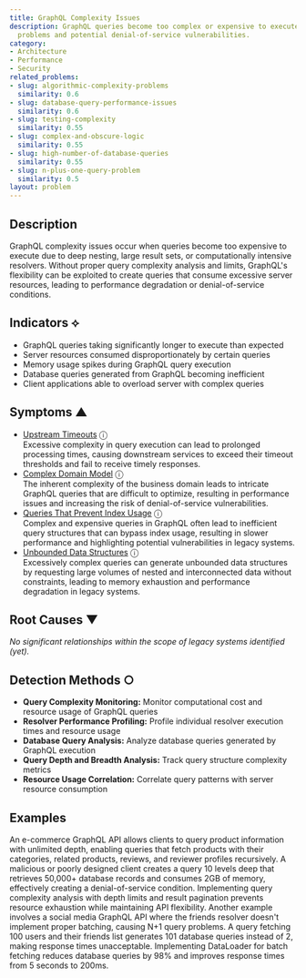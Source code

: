 ```yaml
---
title: GraphQL Complexity Issues
description: GraphQL queries become too complex or expensive to execute, causing performance
  problems and potential denial-of-service vulnerabilities.
category:
- Architecture
- Performance
- Security
related_problems:
- slug: algorithmic-complexity-problems
  similarity: 0.6
- slug: database-query-performance-issues
  similarity: 0.6
- slug: testing-complexity
  similarity: 0.55
- slug: complex-and-obscure-logic
  similarity: 0.55
- slug: high-number-of-database-queries
  similarity: 0.55
- slug: n-plus-one-query-problem
  similarity: 0.5
layout: problem
---
```


## Description

GraphQL complexity issues occur when queries become too expensive to execute due to deep nesting, large result sets, or computationally intensive resolvers. Without proper query complexity analysis and limits, GraphQL's flexibility can be exploited to create queries that consume excessive server resources, leading to performance degradation or denial-of-service conditions.

## Indicators ⟡

- GraphQL queries taking significantly longer to execute than expected
- Server resources consumed disproportionately by certain queries
- Memory usage spikes during GraphQL query execution
- Database queries generated from GraphQL becoming inefficient
- Client applications able to overload server with complex queries

## Symptoms ▲
- [Upstream Timeouts](upstream-timeouts.md) <span class="info-tooltip" title="Confidence: 0.553, Strength: 0.739">ⓘ</span>
<br/>  Excessive complexity in query execution can lead to prolonged processing times, causing downstream services to exceed their timeout thresholds and fail to receive timely responses.
- [Complex Domain Model](complex-domain-model.md) <span class="info-tooltip" title="Confidence: 0.522, Strength: 0.737">ⓘ</span>
<br/>  The inherent complexity of the business domain leads to intricate GraphQL queries that are difficult to optimize, resulting in performance issues and increasing the risk of denial-of-service vulnerabilities.
- [Queries That Prevent Index Usage](queries-that-prevent-index-usage.md) <span class="info-tooltip" title="Confidence: 0.363, Strength: 0.670">ⓘ</span>
<br/>  Complex and expensive queries in GraphQL often lead to inefficient query structures that can bypass index usage, resulting in slower performance and highlighting potential vulnerabilities in legacy systems.
- [Unbounded Data Structures](unbounded-data-structures.md) <span class="info-tooltip" title="Confidence: 0.345, Strength: 0.791">ⓘ</span>
<br/>  Excessively complex queries can generate unbounded data structures by requesting large volumes of nested and interconnected data without constraints, leading to memory exhaustion and performance degradation in legacy systems.

## Root Causes ▼

*No significant relationships within the scope of legacy systems identified (yet).*

## Detection Methods ○

- **Query Complexity Monitoring:** Monitor computational cost and resource usage of GraphQL queries
- **Resolver Performance Profiling:** Profile individual resolver execution times and resource usage
- **Database Query Analysis:** Analyze database queries generated by GraphQL execution
- **Query Depth and Breadth Analysis:** Track query structure complexity metrics
- **Resource Usage Correlation:** Correlate query patterns with server resource consumption

## Examples

An e-commerce GraphQL API allows clients to query product information with unlimited depth, enabling queries that fetch products with their categories, related products, reviews, and reviewer profiles recursively. A malicious or poorly designed client creates a query 10 levels deep that retrieves 50,000+ database records and consumes 2GB of memory, effectively creating a denial-of-service condition. Implementing query complexity analysis with depth limits and result pagination prevents resource exhaustion while maintaining API flexibility. Another example involves a social media GraphQL API where the friends resolver doesn't implement proper batching, causing N+1 query problems. A query fetching 100 users and their friends list generates 101 database queries instead of 2, making response times unacceptable. Implementing DataLoader for batch fetching reduces database queries by 98% and improves response times from 5 seconds to 200ms.
